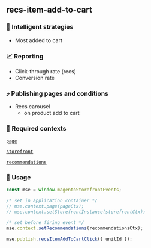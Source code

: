 ## recs-item-add-to-cart

### 🤖 Intelligent strategies

-   Most added to cart

### 📈 Reporting

-   Click-through rate (recs)
-   Conversion rate

### ⤴️ Publishing pages and conditions

-   Recs carousel
    -   on product add to cart

### 🛄 Required contexts

[`page`](./example-contexts/mock-page-context.md)

[`storefront`](./example-contexts/mock-storefront-context.md)

[`recommendations`](./example-contexts/mock-recommendations-context.md)

### 🔧 Usage

```javascript
const mse = window.magentoStorefrontEvents;

/* set in application container */
// mse.context.page(pageCtx);
// mse.context.setStorefrontInstance(storefrontCtx);

/* set before firing event */
mse.context.setRecommendations(recommendationsCtx);

mse.publish.recsItemAddToCartClick({ unitId });
```
